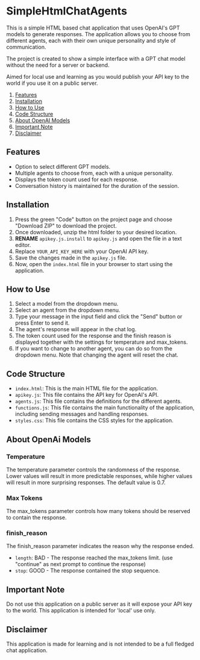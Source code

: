 # SimpleHtmlChatAgents
This is a simple HTML based chat application that uses OpenAI's GPT models to generate responses. The application allows you to choose from different agents, each with their own unique personality and style of communication.

The project is created to show a simple interface with a GPT chat model without the need for a server or backend.

Aimed for local use and learning as you would publish your API key to the world if you use it on a public server.

1. [Features](#features)
2. [Installation](#installation)
3. [How to Use](#how-to-use)
4. [Code Structure](#code-structure)
5. [About OpenAI Models](#about-openai-models)
6. [Important Note](#important-note)
7. [Disclaimer](#disclaimer)

## Features

- Option to select different GPT models.
- Multiple agents to choose from, each with a unique personality.
- Displays the token count used for each response.
- Conversation history is maintained for the duration of the session.

## Installation
1. Press the green "Code" button on the project page and choose "Download ZIP" to download the project.
2. Once downloaded, unzip the html folder to your desired location.
3. **RENAME** `apikey.js.install` to `apikey.js` and open the file in a text editor.
4. Replace `YOUR_API_KEY_HERE` with your OpenAI API key.
5. Save the changes made in the `apikey.js` file.
6. Now, open the `index.html` file in your browser to start using the application.

## How to Use

1. Select a model from the dropdown menu.
2. Select an agent from the dropdown menu.
3. Type your message in the input field and click the "Send" button or press Enter to send it.
4. The agent's response will appear in the chat log.
5. The token count used for the response and the finish reason is displayed together with the settings for temperature and max_tokens.
6. If you want to change to another agent, you can do so from the dropdown menu. Note that changing the agent will reset the chat.

## Code Structure

- `index.html`: This is the main HTML file for the application.
- `apikey.js`: This file contains the API key for OpenAI's API.
- `agents.js`: This file contains the definitions for the different agents.
- `functions.js`: This file contains the main functionality of the application, including sending messages and handling responses.
- `styles.css`: This file contains the CSS styles for the application.

## About OpenAi Models
### Temperature
The temperature parameter controls the randomness of the response. Lower values will result in more predictable responses, while higher values will result in more surprising responses. The default value is 0.7.

### Max Tokens
The max_tokens parameter controls how many tokens should be reserved to contain the response.

### finish_reason
The finish_reason parameter indicates the reason why the response ended.
- `length`: BAD - The response reached the max_tokens limit. (use "continue" as next prompt to continue the response)
- `stop`: GOOD - The response contained the stop sequence.


## Important Note

Do not use this application on a public server as it will expose your API key to the world. This application is intended for 'local' use only.

## Disclaimer

This application is made for learning and is not intended to be a full fledged chat application.